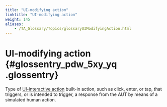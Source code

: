 ```yaml
--- 
title: "UI-modifying action"
linktitle: "UI-modifying action"
weight: 145
aliases: 
    - /TA_Glossary/Topics/glossaryUIModifyingAction.html
---
```

# UI-modifying action {#glossentry_pdw_5xy_yq .glossentry}

Type of [UI-interactive action](glossaryUIInteractiveAction.html) built-in action, such as click, enter, or tap, that triggers, or is intended to trigger, a response from the AUT by means of a simulated human action.

